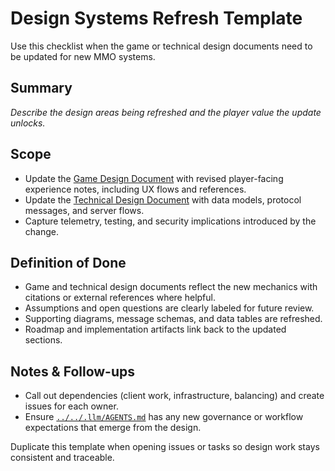 # Design Systems Refresh Template

Use this checklist when the game or technical design documents need to be updated for new MMO systems.

## Summary
_Describe the design areas being refreshed and the player value the update unlocks._

## Scope
- Update the [Game Design Document](game-design-document.md) with revised player-facing experience notes, including UX flows and references.
- Update the [Technical Design Document](../../architecture/technical-design-document.md) with data models, protocol messages, and server flows.
- Capture telemetry, testing, and security implications introduced by the change.

## Definition of Done
- Game and technical design documents reflect the new mechanics with citations or external references where helpful.
- Assumptions and open questions are clearly labeled for future review.
- Supporting diagrams, message schemas, and data tables are refreshed.
- Roadmap and implementation artifacts link back to the updated sections.

## Notes & Follow-ups
- Call out dependencies (client work, infrastructure, balancing) and create issues for each owner.
- Ensure [`../../.llm/AGENTS.md`](../../.llm/AGENTS.md) has any new governance or workflow expectations that emerge from the design.

Duplicate this template when opening issues or tasks so design work stays consistent and traceable.
